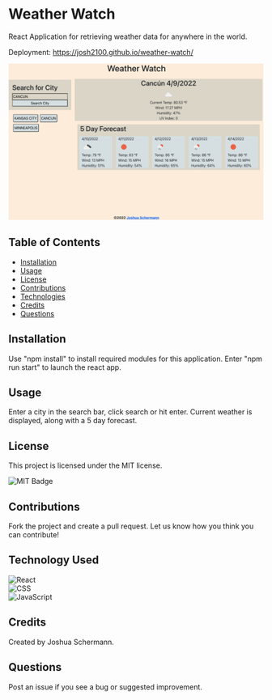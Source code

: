 # Weather Watch
React Application for retrieving weather data for anywhere in the world. 

Deployment: https://josh2100.github.io/weather-watch/

![Weather Watch Screenshot](./public/screenshot.png)

## Table of Contents

- [Installation](#installation)
- [Usage](#usage)
- [License](#license)
- [Contributions](#contributions)
- [Technologies](#technologies)
- [Credits](#credits)
- [Questions](#questions)

## Installation

Use "npm install" to install required modules for this application. Enter "npm run start" to launch the react app. 

## Usage

Enter a city in the search bar, click search or hit enter. Current weather is displayed, along with a 5 day forecast. 

## License

This project is licensed under the MIT license.

![MIT Badge](https://img.shields.io/npm/l/f)

## Contributions

Fork the project and create a pull request. Let us know how you think you can contribute!

## Technology Used

![React](https://img.shields.io/badge/React-20232A?style=for-the-badge&logo=react&logoColor=61DAFB)  
![CSS](https://img.shields.io/badge/CSS3-1572B6?style=for-the-badge&logo=css3&logoColor=white)  
![JavaScript](https://img.shields.io/badge/JavaScript-323330?style=for-the-badge&logo=javascript&logoColor=F7DF1E)

## Credits

Created by Joshua Schermann.

## Questions

Post an issue if you see a bug or suggested improvement. 